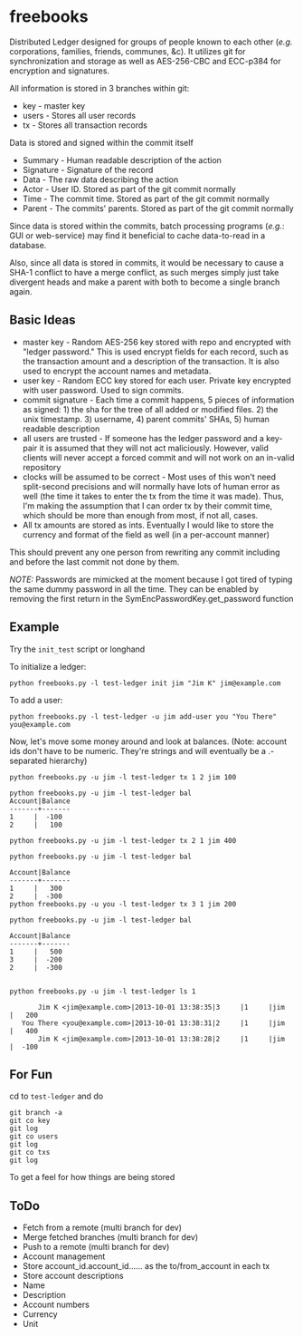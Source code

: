 freebooks
=========

Distributed Ledger designed for groups of people known to each other (_e.g._ corporations, families, friends, communes, &c). It utilizes git for synchronization and storage as well as AES-256-CBC and ECC-p384 for encryption and signatures.

All information is stored in 3 branches within git:

* key - master key
* users - Stores all user records
* tx - Stores all transaction records

Data is stored and signed within the commit itself

* Summary - Human readable description of the action
* Signature - Signature of the record
* Data - The raw data describing the action
* Actor - User ID. Stored as part of the git commit normally
* Time - The commit time. Stored as part of the git commit normally
* Parent - The commits' parents. Stored as part of the git commit normally

Since data is stored within the commits, batch processing programs (_e.g._: GUI or web-service) may find it beneficial to cache data-to-read in a database.

Also, since all data is stored in commits, it would be necessary to cause a SHA-1 conflict to have a merge conflict, as such merges simply just take divergent heads and make a parent with both to become a single branch again.

Basic Ideas
-----------

* master key - Random AES-256 key stored with repo and encrypted with "ledger password." This is used encrypt fields for each record, such as the transaction amount and a description of the transaction.  It is also used to encrypt the account names and metadata.
* user key - Random ECC key stored for each user. Private key encrypted with user password. Used to sign commits.
* commit signature - Each time a commit happens, 5 pieces of information as signed: 1) the sha for the tree of all added or modified files. 2) the unix timestamp. 3) username, 4) parent commits' SHAs, 5) human readable description
* all users are trusted - If someone has the ledger password and a key-pair it is assumed that they will not act maliciously. However, valid clients will never accept a forced commit and will not work on an in-valid repository
* clocks will be assumed to be correct - Most uses of this won't need split-second precisions and will normally have lots of human error as well (the time it takes to enter the tx from the time it was made).  Thus, I'm making the assumption that I can order tx by their commit time, which should be more than enough from most, if not all, cases.
* All tx amounts are stored as ints. Eventually I would like to store the currency and format of the field as well (in a per-account manner)

This should prevent any one person from rewriting any commit including and before the last commit not done by them.

*NOTE:* Passwords are mimicked at the moment because I got tired of typing the same dummy password in all the time. They can be enabled by removing the first return in the SymEncPasswordKey.get_password function

Example
-------

Try the `init_test` script or longhand

To initialize a ledger:

    python freebooks.py -l test-ledger init jim "Jim K" jim@example.com

To add a user:

    python freebooks.py -l test-ledger -u jim add-user you "You There" you@example.com

Now, let's move some money around and look at balances. (Note: account ids don't have to be numeric.  They're strings and will eventually be a .-separated hierarchy)

    python freebooks.py -u jim -l test-ledger tx 1 2 jim 100

    python freebooks.py -u jim -l test-ledger bal
    Account|Balance
    -------+-------
    1     |  -100
    2     |   100

    python freebooks.py -u jim -l test-ledger tx 2 1 jim 400

    python freebooks.py -u jim -l test-ledger bal

    Account|Balance
    -------+-------
    1     |   300
    2     |  -300
    python freebooks.py -u you -l test-ledger tx 3 1 jim 200

    python freebooks.py -u jim -l test-ledger bal

    Account|Balance
    -------+-------
    1     |   500
    3     |  -200
    2     |  -300


    python freebooks.py -u jim -l test-ledger ls 1

           Jim K <jim@example.com>|2013-10-01 13:38:35|3     |1     |jim   |   200
       You There <you@example.com>|2013-10-01 13:38:31|2     |1     |jim   |   400
           Jim K <jim@example.com>|2013-10-01 13:38:28|2     |1     |jim   |  -100

For Fun
-------

cd to `test-ledger` and do

    git branch -a
    git co key
    git log
    git co users
    git log
    git co txs
    git log

To get a feel for how things are being stored

ToDo
----

* Fetch from a remote (multi branch for dev)
* Merge fetched branches (multi branch for dev)
* Push to a remote (multi branch for dev)
* Account management
 * Store account_id.account_id...... as the to/from_account in each tx
 * Store account descriptions
  * Name
  * Description
  * Account numbers
  * Currency
  * Unit

